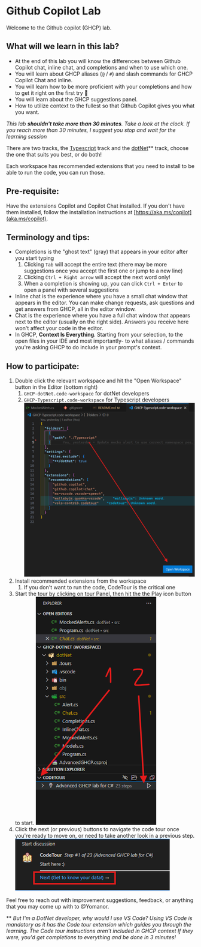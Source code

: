 # Github Copilot Lab

Welcome to the Github copilot (GHCP) lab.

## What will we learn in this lab?
- At the end of this lab you will know the differences between Github Copilot chat, inline chat, and completions and when to use which one.
- You will learn about GHCP aliases (`@` / `#`) and slash commands for GHCP Copilot Chat and inline.
- You will learn how to be more proficient with your completions and how to get it right on the first try 🥇
- You will learn about the GHCP suggestions panel.
- How to utilize context to the fullest so that Github Copilot gives you what you want. 

*This lab **shouldn't take more than 30 minutes**. 
Take a look at the clock. If you reach more than 30 minutes, I suggest you stop and wait for the learning session*

There are two tracks, the [Typescript](./GHCP-Typescript.code-workspace) track and the [dotNet](./GHCP-dotNet.code-workspace)** track, choose the one that suits you best, or do both!

Each workspace has recommended extensions that you need to install to be able to run the code, you can run those.


## Pre-requisite:
Have the extensions Copilot and Copilot Chat installed.
If you don't have them installed, follow the installation instructions at [https://aka.ms/copilot](aka.ms/copilot).

## Terminology and tips:
- Completions is the "ghost text" (gray) that appears in your editor after you start typing
  1. Clicking `Tab` will accept the entire text (there may be more suggestions once you accept the first one or jump to a new line)
  2. Clicking `Ctrl + Right arrow` will accept the next word only!
  3. When a completion is showing up, you can click `Ctrl + Enter` to open a panel with several suggestions 
- Inline chat is the experience where you have a small chat window that appears in the editor. You can make change requests, ask questions and get answers from GHCP, all in the editor window.
- Chat is the experience where you have a full chat window that appears next to the editor (usually on the right side). Answers you receive here won't affect your code in the editor.
- In GHCP, **Context Is Everything**. Starting from your selection, to the open files in your IDE and most importantly- to what aliases / commands you're asking GHCP to do include in your prompt's context.

## How to participate:
1. Double click the relevant workspace and hit the "Open Workspace" button in the Editor (bottom right)
    1. `GHCP-dotNet.code-workspace` for dotNet developers
    2. `GHCP-Typescript.code-workspace` for Typescript developers
    ![Image showing where to click to open the relevant workspace](assets/image-1.png)
2. Install recommended extensions from the workspace
    1. If you don't want to run the code, CodeTour is the critical one
3. Start the tour by clicking on tour Panel, then hit the the Play icon button to start.
![Code tour starting place](assets/image-2.png)
4. Click the next (or previous) buttons to navigate the code tour once you're ready to move on, or need to take another look in a previous step.
![Next Code tour step](assets/image-3.png)

Feel free to reach out with improvement suggestions, feedback, or anything that you may come up with to @Yomanor.


** *But I'm a DotNet developer, why would I use VS Code?*
  *Using VS Code is mandatory as it has the Code tour extension which guides you through the learning. The Code tour instructions aren't included in GHCP context If they were, you'd get completions to everything and be done in 3 minutes!*